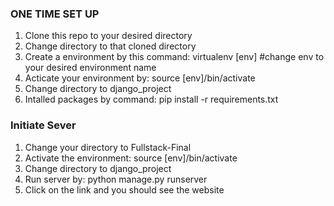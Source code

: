 ###  ONE TIME SET UP ###
1) Clone this repo to your desired directory
2) Change directory to that cloned directory
3) Create a environment by this command: virtualenv [env] #change env to your desired environment name
4) Acticate your environment by: source [env]/bin/activate
5) Change directory to django_project
6) Intalled packages by command: pip install -r requirements.txt

### Initiate Sever ###
1) Change your directory to Fullstack-Final
2) Activate the environment: source [env]/bin/activate
3) Change directory to django_project
4) Run server by: python manage.py runserver
5) Click on the link and you should see the website

